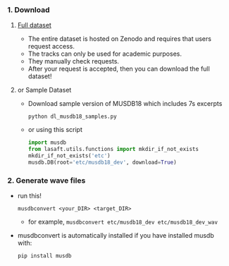 
### 1. Download

1. [Full dataset](https://sigsep.github.io/datasets/musdb.html)
    - The entire dataset is hosted on Zenodo and requires that users request access.
    - The tracks can only be used for academic purposes. 
    - They manually check requests. 
    - After your request is accepted, then you can download the full dataset!

2. or Sample Dataset
    - Download sample version of MUSDB18 which includes 7s excerpts
    
        ```shell script
        python dl_musdb18_samples.py
        ```
    - or using this script

        ```python
        import musdb
        from lasaft.utils.functions import mkdir_if_not_exists
        mkdir_if_not_exists('etc')
        musdb.DB(root='etc/musdb18_dev', download=True)
        ```

### 2. Generate wave files

- run this!

    ```shell
    musdbconvert <your_DIR> <target_DIR> 
    ```
  
  - for example, ```musdbconvert etc/musdb18_dev etc/musdb18_dev_wav```

- musdbconvert is automatically installed if you have installed musdb with:

    ```shell
    pip install musdb
    ```
